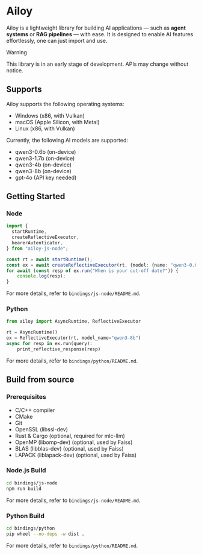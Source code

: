 # Ailoy

Ailoy is a lightweight library for building AI applications — such as **agent systems** or **RAG pipelines** — with ease. It is designed to enable AI features effortlessly, one can just import and use.

> [!WARNING]
> This library is in an early stage of development. APIs may change without notice.

## Supports

Ailoy supports the following operating systems:
- Windows (x86, with Vulkan)
- macOS (Apple Silicon, with Metal)
- Linux (x86, with Vulkan)

Currently, the following AI models are supported:
- qwen3-0.6b (on-device)
- qwen3-1.7b (on-device)
- qwen3-4b (on-device)
- qwen3-8b (on-device)
- gpt-4o (API key needed)

## Getting Started

### Node

```typescript
import {
  startRuntime,
  createReflectiveExecutor,
  bearerAutenticator,
} from "ailoy-js-node";

const rt = await startRuntime();
const ex = await createReflectiveExecutor(rt, {model: {name: "qwen3-0.6b"}});
for await (const resp of ex.run("When is your cut-off date?")) {
    console.log(resp);
}
```

For more details, refer to `bindings/js-node/README.md`.

### Python

```python
from ailoy import AsyncRuntime, ReflectiveExecutor

rt = AsyncRuntime()
ex = ReflectiveExecutor(rt, model_name="qwen3-8b")
async for resp in ex.run(query):
    print_reflective_response(resp)
```

For more details, refer to `bindings/python/README.md`.

## Build from source

### Prerequisites

- C/C++ compiler
- CMake
- Git
- OpenSSL (libssl-dev)
- Rust & Cargo (optional, required for mlc-llm)
- OpenMP (libomp-dev) (optional, used by Faiss)
- BLAS (libblas-dev) (optional, used by Faiss)
- LAPACK (liblapack-dev) (optional, used by Faiss)

### Node.js Build

```bash
cd bindings/js-node
npm run build
```

For more details, refer to `bindings/js-node/README.md`.

### Python Build

```bash
cd bindings/python
pip wheel --no-deps -w dist .
```

For more details, refer to `bindings/python/README.md`.
